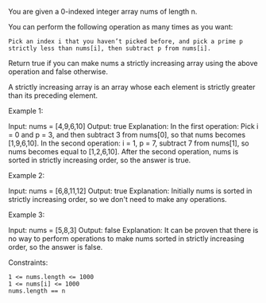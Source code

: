 You are given a 0-indexed integer array nums of length n.

You can perform the following operation as many times as you want:

    Pick an index i that you haven’t picked before, and pick a prime p strictly less than nums[i], then subtract p from nums[i].

Return true if you can make nums a strictly increasing array using the above operation and false otherwise.

A strictly increasing array is an array whose each element is strictly greater than its preceding element.

Example 1:

Input: nums = [4,9,6,10]
Output: true
Explanation: In the first operation: Pick i = 0 and p = 3, and then subtract 3 from nums[0], so that nums becomes [1,9,6,10].
In the second operation: i = 1, p = 7, subtract 7 from nums[1], so nums becomes equal to [1,2,6,10].
After the second operation, nums is sorted in strictly increasing order, so the answer is true.

Example 2:

Input: nums = [6,8,11,12]
Output: true
Explanation: Initially nums is sorted in strictly increasing order, so we don't need to make any operations.

Example 3:

Input: nums = [5,8,3]
Output: false
Explanation: It can be proven that there is no way to perform operations to make nums sorted in strictly increasing order, so the answer is false.

Constraints:

    1 <= nums.length <= 1000
    1 <= nums[i] <= 1000
    nums.length == n
